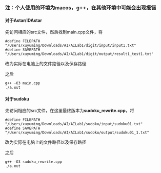 ### 注：个人使用的环境为macos，g++，在其他环境中可能会出现报错

#### 对于Astar/IDAstar

先访问相应的src文件，然后找到main.cpp文件，将

```
#define FILEPATH "/Users/xuyuming/Downloads/AI/AILab1/digit/input/input1.txt"
#define SAVEPATH "/Users/xuyuming/Downloads/AI/AILab1/digit/output/result1_test1.txt"
```

改为实际在电脑上的文件路径以及保存路径

之后

```
g++ -O3 main.cpp
./a.out
```

#### 对于sudoku

先访问相应的src文件，在这里最终版本为**sudoku_rewrite.cpp**，将

```
#define FILEPATH "/Users/xuyuming/Downloads/AI/AILab1/sudoku/input/sudoku01.txt"
#define SAVEPATH "/Users/xuyuming/Downloads/AI/AILab1/sudoku/output/sudoku01_1.txt"
```

改为实际在电脑上的文件路径以及保存路径

之后

```
g++ -O3 sudoku_rewrite.cpp
./a.out
```





